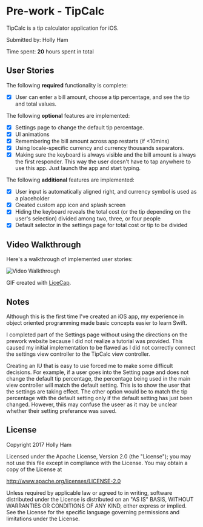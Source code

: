 # Pre-work - TipCalc

TipCalc is a tip calculator application for iOS.

Submitted by: Holly Ham

Time spent: **20** hours spent in total

## User Stories

The following **required** functionality is complete:

* [x] User can enter a bill amount, choose a tip percentage, and see the tip and total values.

The following **optional** features are implemented:
* [x] Settings page to change the default tip percentage.
* [x] UI animations
* [x] Remembering the bill amount across app restarts (if <10mins)
* [x] Using locale-specific currency and currency thousands separators.
* [x] Making sure the keyboard is always visible and the bill amount is always the first responder. This way the user doesn't have to tap anywhere to use this app. Just launch the app and start typing.

The following **additional** features are implemented:

* [x] User input is automatically aligned right, and currency symbol is used as a placeholder
* [x] Created custom app icon and splash screen
* [x] Hiding the keyboard reveals the total cost (or the tip depending on the user's selection) divided among two, three, or four   people
* [x] Default selector in the settings page for total cost or tip to be divided

## Video Walkthrough

Here's a walkthrough of implemented user stories:

<img src='http://i.imgur.com/mAAeQQn.gif' title='Video Walkthrough' width='' alt='Video Walkthrough' />

GIF created with [LiceCap](http://www.cockos.com/licecap/).

## Notes

Although this is the first time I've created an iOS app, my experience in object oriented programming made basic concepts easier to learn Swift.

I completed part of the Settings page without using the directions on the prework website because I did not realize a tutorial was provided. This caused my initial implementation to be flawed as I did not correctly connect the settings view controller to the TipCalc view controller.

Creating an IU that is easy to use forced me to make some difficult decisions. For example, if a user goes into the Setting page and does not change the default tip percentage, the percentage being used in the main view controller will match the default setting. This is to show the user that the settings are taking effect. The other option would be to match the tip percentage with the default setting only if the default setting has just been changed. However, thiis may confuse the useer as it may be unclear whether their setting preferance was saved.

## License

Copyright 2017 Holly Ham

Licensed under the Apache License, Version 2.0 (the "License");
you may not use this file except in compliance with the License.
You may obtain a copy of the License at

http://www.apache.org/licenses/LICENSE-2.0

Unless required by applicable law or agreed to in writing, software
distributed under the License is distributed on an "AS IS" BASIS,
WITHOUT WARRANTIES OR CONDITIONS OF ANY KIND, either express or implied.
See the License for the specific language governing permissions and
limitations under the License.

